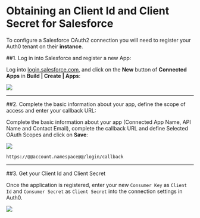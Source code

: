 # Obtaining an Client Id and Client Secret for Salesforce

To configure a Salesforce OAuth2 connection you will need to register your Auth0 tenant on their __instance__.

##1. Log in into Salesforce and register a new App:

Log into [login.salesforce.com](https://login.salesforce.com/), and click on the __New__ button of __Connected Apps__ in __Build | Create | Apps__:

![](img/salesforce-register-1.png)

---

##2. Complete the basic information about your app, define the scope of access and enter your callback URL:

Complete the basic information about your app (Connected App Name, API Name and Contact Email), complete the callback URL and define Selected OAuth Scopes and click on __Save__:

![](img/salesforce-register-2.png)

	https://@@account.namespace@@/login/callback

---

##3. Get your Client Id and Client Secret

Once the application is registered, enter your new `Consumer Key` as `Client Id` and `Consumer Secret` as `Client Secret` into the connection settings in Auth0.

![](img/salesforce-register-3.png)



